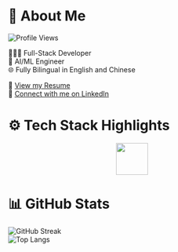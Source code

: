 # 👋 About Me 
![Profile Views](https://komarev.com/ghpvc/?username=RoyH11&color=blue) 

👨🏻‍💻 Full-Stack Developer\
🤖 AI/ML Engineer\
🌐 Fully Bilingual in English and Chinese

📄 [View my Resume](https://royh11.github.io/assets/resume/Roy_Huang_Resume.pdf
) \
🔗 [Connect with me on LinkedIn](https://www.linkedin.com/in/royhuang11/)

# ⚙️ Tech Stack Highlights
<p align="center">
  <img src="https://skillicons.dev/icons?i=js,python,java,cpp,react,flask,postgres,pytorch,docker,linux,git" height="65">
</p>

# 📊 GitHub Stats
![GitHub Streak](https://nirzak-streak-stats.vercel.app/?user=royh11&theme=vision-friendly-dark) <br>
![Top Langs](https://github-readme-stats.vercel.app/api/top-langs/?username=royh11&theme=vision-friendly-dark&layout=compact&hide=Jupyter%20Notebook,css,scss,html&cache_seconds=7200)

